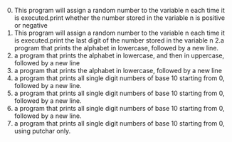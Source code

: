 0. This program will assign a random number to the variable n each time it is executed.print whether the number stored in the variable n is positive or negative
1. This program will assign a random number to the variable n each time it is executed.print the last digit of the number stored in the variable n
2.a program that prints the alphabet in lowercase, followed by a new line. 
3. a program that prints the alphabet in lowercase, and then in uppercase, followed by a new line
4. a program that prints the alphabet in lowercase, followed by a new line
5.  a program that prints all single digit numbers of base 10 starting from 0, followed by a new line.
5.  a program that prints all single digit numbers of base 10 starting from 0, followed by a new line.
5.  a program that prints all single digit numbers of base 10 starting from 0, followed by a new line.
6.  a program that prints all single digit numbers of base 10 starting from 0, using putchar only.
